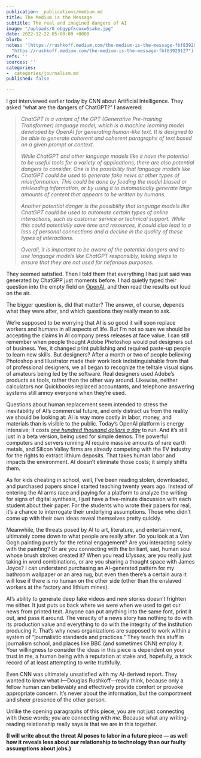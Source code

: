 ```yaml
---
publication: _publications/medium.md
title: The Medium is the Message
subtitle: The real and imagined dangers of AI
image: "/uploads/0_obgypfkcoxw5sake.jpg"
date: 2022-12-22 05:00:00 +0000
blurb: ''
notes: '[https://rushkoff.medium.com/the-medium-is-the-message-fbf83929127](https://rushkoff.medium.com/the-medium-is-the-message-fbf83929127
  "https://rushkoff.medium.com/the-medium-is-the-message-fbf83929127")'
refs: ''
sources: ''
categories:
- _categories/journalism.md
published: false

---
```

I got interviewed earlier today by CNN about Artificial Intelligence. They asked “what are the dangers of ChatGPT?” I answered:

> _ChatGPT is a variant of the GPT (Generative Pre-training Transformer) language model, which is a machine learning model developed by OpenAI for generating human-like text. It is designed to be able to generate coherent and coherent paragraphs of text based on a given prompt or context._
>
> _While ChatGPT and other language models like it have the potential to be useful tools for a variety of applications, there are also potential dangers to consider. One is the possibility that language models like ChatGPT could be used to generate fake news or other types of misinformation. This could be done by feeding the model biased or misleading information, or by using it to automatically generate large amounts of content that appears to be written by humans._
>
> _Another potential danger is the possibility that language models like ChatGPT could be used to automate certain types of online interactions, such as customer service or technical support. While this could potentially save time and resources, it could also lead to a loss of personal connections and a decline in the quality of these types of interactions._
>
> _Overall, it is important to be aware of the potential dangers and to use language models like ChatGPT responsibly, taking steps to ensure that they are not used for nefarious purposes._

They seemed satisfied. Then I told them that everything I had just said was generated by ChatGPP just moments before. I had quietly typed their question into the empty field on [OpenAI](https://beta.openai.com/), and then read the results out loud on the air.

The bigger question is, did that matter? The answer, of course, depends what they were after, and which questions they really mean to ask.

We’re supposed to be worrying that AI is so good it will soon replace workers and humans in all aspects of life. But I’m not so sure we should be accepting the claims in AI company press releases at face value. I can still remember when people thought Adobe Photoshop would put designers out of business. Yes, it changed print publishing and required paste-up people to learn new skills. But designers? After a month or two of people believing Photoshop and Illustrator made their work look indistinguishable from that of professional designers, we all began to recognize the telltale visual signs of amateurs being led by the software. Real designers used Adobe’s products as tools, rather than the other way around. Likewise, neither calculators nor Quickbooks replaced accountants, and telephone answering systems still annoy everyone when they’re used.

Questions about human replacement seem intended to stress the inevitability of AI’s commercial future, and only distract us from the reality we should be looking at: AI is way more costly in labor, money, and materials than is visible to the public. Today’s OpenAI platform is energy intensive; it costs [_one hundred thousand dollars a day_](https://indianexpress.com/article/technology/tech-news-technology/chatgpt-interesting-things-to-know-8334991/') to run. And it’s still just in a beta version, being used for simple demos. The powerful computers and servers running AI require massive amounts of rare earth metals, and Silicon Valley firms are already competing with the EV industry for the rights to extract lithium deposits. That takes human labor and impacts the environment. AI doesn’t eliminate those costs; it simply shifts them.

As for kids cheating in school, well, I’ve been reading stolen, downloaded, and purchased papers since I started teaching twenty years ago. Instead of entering the AI arms race and paying for a platform to analyze the writing for signs of digital synthesis, I just have a five-minute discussion with each student about their paper. For the students who wrote their papers for real, it’s a chance to interrogate their underlying assumptions. Those who didn’t come up with their own ideas reveal themselves pretty quickly.

Meanwhile, the threats posed by AI to art, literature, and entertainment, ultimately come down to what people are really after. Do you look at a Van Gogh painting purely for the retinal engagement? Are you interacting solely with the painting? Or are you connecting with the brilliant, sad, human soul whose brush strokes created it? When you read _Ulysses_, are you really just taking in word combinations, or are you sharing a thought space with James Joyce? I can understand purchasing an AI-generated pattern for my bathroom wallpaper or an area rug, but even then there’s a certain aura it will lose if there is no human on the other side (other than the enslaved workers at the factory and lithium mines).

AI’s ability to generate deep fake videos and new stories doesn’t frighten me either. It just puts us back where we were when we used to get our news from printed text. Anyone can put anything into the same font, print it out, and pass it around. The veracity of a news story has nothing to do with its production value and everything to do with the integrity of the institution producing it. That’s why news organizations are supposed to work within a system of “journalistic standards and practices.” They teach this stuff in journalism school, and places like BBC (and sometimes CNN) employ it. Your willingness to consider the ideas in this piece is dependent on your trust in me, a human being with a reputation at stake and, hopefully, a track record of at least attempting to write truthfully.

Even CNN was ultimately unsatisfied with my AI-derived report. They wanted to know what I—Douglas Rushkoff—really think, because only a fellow human can believably and effectively provide comfort or provoke appropriate concern. It’s never about the information, but the comportment and sheer presence of the other person.

Unlike the opening paragraphs of this piece, you are not just connecting with these words; you are connecting with _me_. Because what any writing-reading relationship really says is that we are in this together.

**(I will write about the threat AI poses to labor in a future piece — as well how it reveals less about our relationship to technology than our faulty assumptions about jobs.)**